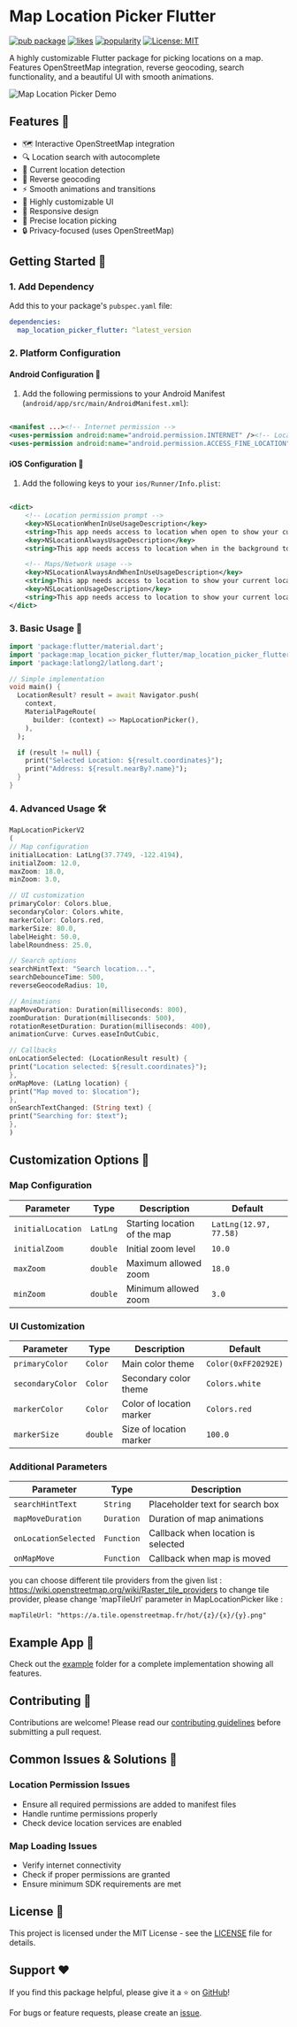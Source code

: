 # Map Location Picker Flutter

[![pub package](https://img.shields.io/pub/v/map_location_picker_flutter.svg)](https://pub.dev/packages/map_location_picker_flutter)
[![likes](https://img.shields.io/pub/likes/map_location_picker_flutter)](https://pub.dev/packages/map_location_picker_flutter/score)
[![popularity](https://img.shields.io/pub/popularity/map_location_picker_flutter)](https://pub.dev/packages/map_location_picker_flutter/score)
[![License: MIT](https://img.shields.io/badge/License-MIT-yellow.svg)](https://opensource.org/licenses/MIT)

A highly customizable Flutter package for picking locations on a map. Features OpenStreetMap integration, reverse geocoding, search functionality, and a beautiful UI with smooth animations.

![Map Location Picker Demo](https://via.placeholder.com/600x400.png?text=Map+Location+Picker+Demo)

## Features 🚀

- 🗺️ Interactive OpenStreetMap integration
- 🔍 Location search with autocomplete
- 📍 Current location detection
- 🔄 Reverse geocoding
- ⚡ Smooth animations and transitions
- 🎨 Highly customizable UI
- 📱 Responsive design
- 🎯 Precise location picking
- 🔒 Privacy-focused (uses OpenStreetMap)

## Getting Started 🏁

### 1. Add Dependency

Add this to your package's `pubspec.yaml` file:

```yaml
dependencies:
  map_location_picker_flutter: ^latest_version
```

### 2. Platform Configuration

#### Android Configuration 🤖

1. Add the following permissions to your Android Manifest (`android/app/src/main/AndroidManifest.xml`):

```xml

<manifest ...><!-- Internet permission -->
<uses-permission android:name="android.permission.INTERNET" /><!-- Location permissions -->
<uses-permission android:name="android.permission.ACCESS_FINE_LOCATION" /><uses-permission android:name="android.permission.ACCESS_COARSE_LOCATION" /></manifest>
```

#### iOS Configuration 🍎

1. Add the following keys to your `ios/Runner/Info.plist`:

```xml

<dict>
    <!-- Location permission prompt -->
    <key>NSLocationWhenInUseUsageDescription</key>
    <string>This app needs access to location when open to show your current location on the map.</string>
    <key>NSLocationAlwaysUsageDescription</key>
    <string>This app needs access to location when in the background to show your current location on the map.</string>

    <!-- Maps/Network usage -->
    <key>NSLocationAlwaysAndWhenInUseUsageDescription</key>
    <string>This app needs access to location to show your current location on the map.</string>
    <key>NSLocationUsageDescription</key>
    <string>This app needs access to location to show your current location on the map.</string>
</dict>
```

### 3. Basic Usage 📱

```dart
import 'package:flutter/material.dart';
import 'package:map_location_picker_flutter/map_location_picker_flutter.dart';
import 'package:latlong2/latlong.dart';

// Simple implementation
void main() {
  LocationResult? result = await Navigator.push(
    context,
    MaterialPageRoute(
      builder: (context) => MapLocationPicker(),
    ),
  );

  if (result != null) {
    print("Selected Location: ${result.coordinates}");
    print("Address: ${result.nearBy?.name}");
  }
}
```

### 4. Advanced Usage 🛠️

```dart
MapLocationPickerV2
(
// Map configuration
initialLocation: LatLng(37.7749, -122.4194),
initialZoom: 12.0,
maxZoom: 18.0,
minZoom: 3.0,

// UI customization
primaryColor: Colors.blue,
secondaryColor: Colors.white,
markerColor: Colors.red,
markerSize: 80.0,
labelHeight: 50.0,
labelRoundness: 25.0,

// Search options
searchHintText: "Search location...",
searchDebounceTime: 500,
reverseGeocodeRadius: 10,

// Animations
mapMoveDuration: Duration(milliseconds: 800),
zoomDuration: Duration(milliseconds: 500),
rotationResetDuration: Duration(milliseconds: 400),
animationCurve: Curves.easeInOutCubic,

// Callbacks
onLocationSelected: (LocationResult result) {
print("Location selected: ${result.coordinates}");
},
onMapMove: (LatLng location) {
print("Map moved to: $location");
},
onSearchTextChanged: (String text) {
print("Searching for: $text");
},
)
```

## Customization Options 🎨

### Map Configuration

| Parameter         | Type     | Description                  | Default                |
|-------------------|----------|------------------------------|------------------------|
| `initialLocation` | `LatLng` | Starting location of the map | `LatLng(12.97, 77.58)` |
| `initialZoom`     | `double` | Initial zoom level           | `10.0`                 |
| `maxZoom`         | `double` | Maximum allowed zoom         | `18.0`                 |
| `minZoom`         | `double` | Minimum allowed zoom         | `3.0`                  |

### UI Customization

| Parameter        | Type     | Description              | Default             |
|------------------|----------|--------------------------|---------------------|
| `primaryColor`   | `Color`  | Main color theme         | `Color(0xFF20292E)` |
| `secondaryColor` | `Color`  | Secondary color theme    | `Colors.white`      |
| `markerColor`    | `Color`  | Color of location marker | `Colors.red`        |
| `markerSize`     | `double` | Size of location marker  | `100.0`             |

### Additional Parameters

| Parameter            | Type       | Description                        |
|----------------------|------------|------------------------------------|
| `searchHintText`     | `String`   | Placeholder text for search box    |
| `mapMoveDuration`    | `Duration` | Duration of map animations         |
| `onLocationSelected` | `Function` | Callback when location is selected |
| `onMapMove`          | `Function` | Callback when map is moved         |

you can choose different tile providers from the given list : https://wiki.openstreetmap.org/wiki/Raster_tile_providers
to change tile provider, please change 'mapTileUrl' parameter in MapLocationPicker like : 
```
mapTileUrl: "https://a.tile.openstreetmap.fr/hot/{z}/{x}/{y}.png"
```



## Example App 📱

Check out the [example](example/) folder for a complete implementation showing all features.

## Contributing 🤝

Contributions are welcome! Please read our [contributing guidelines](CONTRIBUTING.md) before submitting a pull request.

## Common Issues & Solutions 🔧

### Location Permission Issues

- Ensure all required permissions are added to manifest files
- Handle runtime permissions properly
- Check device location services are enabled

### Map Loading Issues

- Verify internet connectivity
- Check if proper permissions are granted
- Ensure minimum SDK requirements are met

## License 📄

This project is licensed under the MIT License - see the [LICENSE](LICENSE) file for details.

## Support ❤️

If you find this package helpful, please give it a ⭐ on [GitHub](https://github.com/yourusername/map_location_picker_flutter)!

For bugs or feature requests, please create an [issue](https://github.com/yourusername/map_location_picker_flutter/issues).
